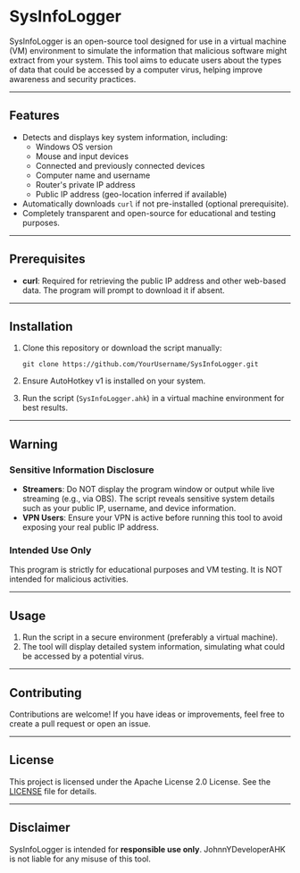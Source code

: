 # SysInfoLogger

SysInfoLogger is an open-source tool designed for use in a virtual machine (VM) environment to simulate the information that malicious software might extract from your system. This tool aims to educate users about the types of data that could be accessed by a computer virus, helping improve awareness and security practices.

---

## Features

- Detects and displays key system information, including:
  - Windows OS version
  - Mouse and input devices
  - Connected and previously connected devices
  - Computer name and username
  - Router's private IP address
  - Public IP address (geo-location inferred if available)
- Automatically downloads `curl` if not pre-installed (optional prerequisite).
- Completely transparent and open-source for educational and testing purposes.

---

## Prerequisites

- **curl**: Required for retrieving the public IP address and other web-based data. The program will prompt to download it if absent.

---

## Installation

1. Clone this repository or download the script manually:
   ```
   git clone https://github.com/YourUsername/SysInfoLogger.git
   ```

2. Ensure AutoHotkey v1 is installed on your system.

3. Run the script (`SysInfoLogger.ahk`) in a virtual machine environment for best results.

---

## Warning

### Sensitive Information Disclosure

- **Streamers**: Do NOT display the program window or output while live streaming (e.g., via OBS). The script reveals sensitive system details such as your public IP, username, and device information.
- **VPN Users**: Ensure your VPN is active before running this tool to avoid exposing your real public IP address.

### Intended Use Only

This program is strictly for educational purposes and VM testing. It is NOT intended for malicious activities.

---

## Usage

1. Run the script in a secure environment (preferably a virtual machine).
2. The tool will display detailed system information, simulating what could be accessed by a potential virus.

---

## Contributing

Contributions are welcome! If you have ideas or improvements, feel free to create a pull request or open an issue.

---

## License

This project is licensed under the Apache License 2.0 License. See the [LICENSE](LICENSE) file for details.

---

## Disclaimer

SysInfoLogger is intended for **responsible use only**. JohnnYDeveloperAHK is not liable for any misuse of this tool.
